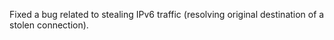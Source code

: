 Fixed a bug related to stealing IPv6 traffic (resolving original destination of a stolen connection).
